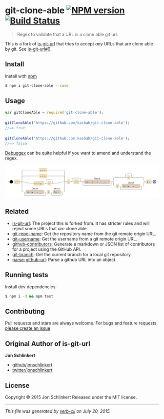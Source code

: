 # git-clone-able [![NPM version](https://badge.fury.io/js/git-clone-able.svg)](http://badge.fury.io/js/git-clone-able)  [![Build Status](https://travis-ci.org/kasbah/git-clone-able.svg)](https://travis-ci.org/kasbah/git-clone-able)

> Regex to validate that a URL is a clone able git url.

This is a fork of [is-git-url](https://github.com/jonschlinkert/is-git-url) that tries to accept _any_ URLs that are clone able by git. See [is-git-url#9](https://github.com/jonschlinkert/is-git-url/pull/9).

## Install

Install with [npm](https://www.npmjs.com/)

```sh
$ npm i git-clone-able --save
```

## Usage

```js
var gitCloneAble = require('git-clone-able');

gitCloneAble('https://github.com/kasbah/git-clone-able');
//=> true

gitCloneAble('https://github.com:kasbah/git-clone-able');
//=> false
```

[Debuggex](https://www.debuggex.com) can be quite helpful if you want to amend and understand the regex.

[![image](debuggex.png)](https://www.debuggex.com)

## Related

* [is-git-url](https://github.com/jonschlinkert/is-git-url): The project this is forked from. It has stricter rules and will reject some URLs that _are_ clone able. 
* [git-repo-name](https://github.com/jonschlinkert/git-repo-name): Get the repository name from the git remote origin URL.
* [git-username](https://github.com/jonschlinkert/git-username): Get the username from a git remote origin URL.
* [github-contributors](https://github.com/jonschlinkert/github-contributors): Generate a markdown or JSON list of contributors for a project using the GitHub API.
* [git-branch](https://github.com/jonschlinkert/git-branch): Get the current branch for a local git repository.
* [parse-github-url](https://github.com/jonschlinkert/parse-github-url): Parse a github URL into an object.

## Running tests

Install dev dependencies:

```sh
$ npm i -d && npm test
```

## Contributing

Pull requests and stars are always welcome. For bugs and feature requests, [please create an issue](https://github.com/kasbah/git-clone-able/issues/new)

## Original Author of is-git-url

**Jon Schlinkert**

+ [github/jonschlinkert](https://github.com/jonschlinkert)
+ [twitter/jonschlinkert](http://twitter.com/jonschlinkert)

## License

Copyright © 2015 Jon Schlinkert
Released under the MIT license.

***

_This file was generated by [verb-cli](https://github.com/assemble/verb-cli) on July 20, 2015._
